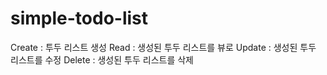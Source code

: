 # simple-todo-list

Create : 투두 리스트 생성
Read : 생성된 투두 리스트를 뷰로
Update : 생성된 투두 리스트를 수정
Delete : 생성된 투두 리스트를 삭제
